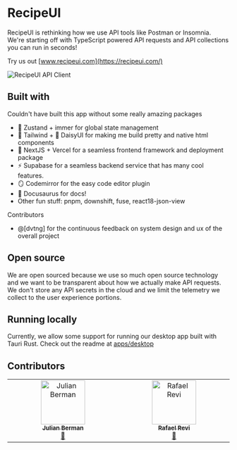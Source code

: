 # RecipeUI

RecipeUI is rethinking how we use API tools like Postman or Insomnia. We're starting off with TypeScript powered API requests and API collections you can run in seconds!

Try us out [www.recipeui.com](https://recipeui.com/)

![RecipeUI API Client](https://raw.githubusercontent.com/RecipeUI/RecipeUI/main/docs/github_view.png)

## Built with

Couldn't have built this app without some really amazing packages

- 🐻 Zustand + immer for global state management
- 💨 Tailwind + 🌼 DaisyUI for making me build pretty and native html components
- 🔺 NextJS + Vercel for a seamless frontend framework and deployment package
- ⚡ Supabase for a seamless backend service that has many cool features.
- 🪞 Codemirror for the easy code editor plugin
- 🦖 Docusaurus for docs!
- Other fun stuff: pnpm, downshift, fuse, react18-json-view

Contributors

- @[dvtng] for the continuous feedback on system design and ux of the overall project


## Open source

We are open sourced because we use so much open source technology and we want to be transparent about how we actually make API requests. We don't store any API secrets in the cloud and we limit the telemetry we collect to the user experience portions.

## Running locally

Currently, we allow some support for running our desktop app built with Tauri Rust. Check out the readme at [apps/desktop](https://github.com/RecipeUI/RecipeUI/tree/main/apps/desktop)

## Contributors

<!-- ALL-CONTRIBUTORS-LIST:START - Do not remove or modify this section -->
<!-- prettier-ignore-start -->
<!-- markdownlint-disable -->
<table>
  <tbody>
    <tr>
      <td align="center" valign="top" width="14.28%"><a href="https://til.grayvines.com/"><img src="https://avatars.githubusercontent.com/u/329822?v=4?s=100" width="100px;" alt="Julian Berman"/><br /><sub><b>Julian Berman</b></sub></a><br /><a href="#bug-Julian" title="Bug reports">🐛</a></td>
      <td align="center" valign="top" width="14.28%"><a href="http://rrevi.github.io"><img src="https://avatars.githubusercontent.com/u/1561054?v=4?s=100" width="100px;" alt="Rafael Revi"/><br /><sub><b>Rafael Revi</b></sub></a><br /><a href="#plugin-rrevi" title="Plugin/utility libraries">🔌</a></td>
    </tr>
  </tbody>
</table>

<!-- markdownlint-restore -->
<!-- prettier-ignore-end -->

<!-- ALL-CONTRIBUTORS-LIST:END -->